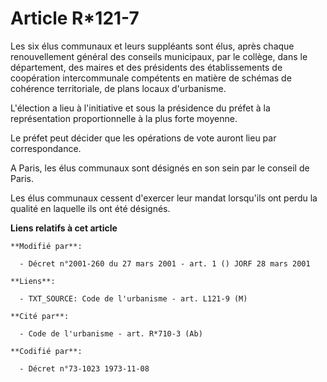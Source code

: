 # Article R*121-7

Les six élus communaux et leurs suppléants sont élus, après chaque renouvellement général des conseils municipaux, par le
collège, dans le département, des maires et des présidents des établissements de coopération intercommunale compétents en
matière de schémas de cohérence territoriale, de plans locaux d'urbanisme.

L'élection a lieu à l'initiative et sous la présidence du préfet à la représentation proportionnelle à la plus forte moyenne.

Le préfet peut décider que les opérations de vote auront lieu par correspondance.

A Paris, les élus communaux sont désignés en son sein par le conseil de Paris.

Les élus communaux cessent d'exercer leur mandat lorsqu'ils ont perdu la qualité en laquelle ils ont été désignés.

**Liens relatifs à cet article**

	**Modifié par**:

	  - Décret n°2001-260 du 27 mars 2001 - art. 1 () JORF 28 mars 2001

	**Liens**:

	  - TXT_SOURCE: Code de l'urbanisme - art. L121-9 (M)

	**Cité par**:

	  - Code de l'urbanisme - art. R*710-3 (Ab)

	**Codifié par**:

	  - Décret n°73-1023 1973-11-08

